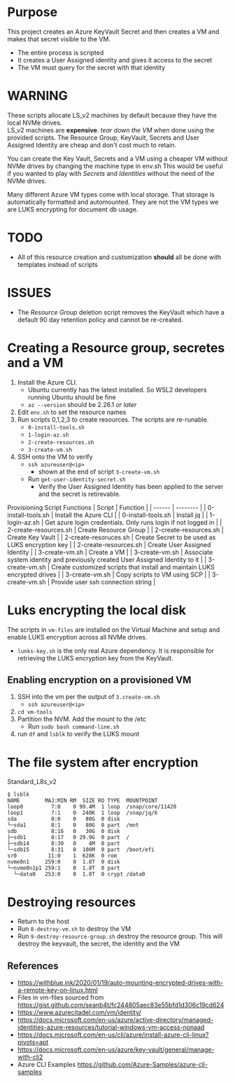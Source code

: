# Purpose
This project creates an Azure KeyVault Secret and then creates a VM and makes that secret visible to the VM.
* The entire process is scripted
* It creates a User Assigned identity and gives it access to the secret
* The VM must query for the secret with that identity

# WARNING
These scripts allocate LS_v2 machines by default because they have the local NVMe drives.  
LS_v2 machines are **expensive**. _tear down the VM_ when done using the provided scripts.
The Resource Group, KeyVault, Secrets and User Assigned Identity are cheap and don't cost much to retain.

You can create the Key Vault, Secrets and a VM using a cheaper VM without NVMe drives by changing the machine type in env.sh
This would be useful if you wanted to play with _Secrets_ and _Identities_ without the need of the NVMe drives.

Many different Azure VM types come with local storage.  That storage is automatically formatted and automounted.
They are not the VM types we are LUKS encrypting for document db usage.

# TODO
* All of this resource creation and customization **should** all be done with templates instead of scripts

# ISSUES
* The _Resource Group_ deletion script removes the KeyVault which have a default 90 day retention policy and cannot be re-created.

# Creating a Resource group, secretes and a VM
1. Install the Azure CLI.  
    * Ubuntu currently has the latest installed. So WSL2 developers running Ubuntu should be fine 
    * `az --version` should be 2.26.1 _or later_
1. Edit `env.sh` to set the resource names
1. Run scripts 0,1,2,3 to create resources.  The scripts are re-runable. 
    * `0-install-tools.sh` 
    * `1-login-az.sh`
    * `2-create-resources.sh`
    * `3-create-vm.sh` 
1. SSH onto the VM to verify
    * `ssh azureuser@<ip>` 
        * shown at the end of script `3-create-vm.sh`
    * Run `get-user-identity-secret.sh` 
        * Verify the User Assigned Identity has been applied to the server and the secret is retirevable.

Provisioning Script Functions
| Script | Function |
| ------ | -------- | 
| 0-install-tools.sh | Install the Azure CLI |
| 0-install-tools.sh | Install jq |
| 1-login-az.sh      | Get azure login credentials. Only runs login if not logged in |
| 2-create-resources.sh | Create Resource Group | 
| 2-create-resources.sh | Create Key Vault | 
| 2-create-resoruces.sh | Create Secret to be used as LUKS encryption key |
| 2-create-resources.sh | Create User Assigned Identity |
| 3-create-vm.sh        | Create a VM |
| 3-create-vm.sh        | Associate system identity and previously created User Assigned Identity to it | 
| 3-create-vm.sh        | Create customized scripts that install and  maintain LUKS encrypted drives |
| 3-create-vm.sh        | Copy scripts to VM using SCP |
| 3-create-vm.sh        | Provide user ssh connection string |


# Luks encrypting the local disk
The scripts in `vm-files` are installed on the Virtual Machine and setup and enable LUKS encryption across all NVMe drives.
* `lunks-key.sh` is the only real Azure dependency.  It is responsible for retrieving the LUKS encryption key from the KeyVault.

## Enabling encryption on a provisioned VM

1. SSH into the vm per the output of `3.create-vm.sh`
    * `ssh azureuser@<ip>`
1. `cd vm-tools`
1. Partition the NVM. Add the mount to the /etc
    * Run `sudo bash command-line.sh`
1. run `df` and `lsblk` to verify the LUKS mount

# The file system after encryption
Standard_L8s_v2
```
$ lsblk
NAME        MAJ:MIN RM  SIZE RO TYPE  MOUNTPOINT
loop0         7:0    0 99.4M  1 loop  /snap/core/11420
loop1         7:1    0  240K  1 loop  /snap/jq/6
sda           8:0    0   80G  0 disk
└─sda1        8:1    0   80G  0 part  /mnt
sdb           8:16   0   30G  0 disk
├─sdb1        8:17   0 29.9G  0 part  /
├─sdb14       8:30   0    4M  0 part
└─sdb15       8:31   0  106M  0 part  /boot/efi
sr0          11:0    1  628K  0 rom
nvme0n1     259:0    0  1.8T  0 disk
└─nvme0n1p1 259:1    0  1.8T  0 part
  └─data0   253:0    0  1.8T  0 crypt /data0
```

# Destroying resources
* Return to the host
* Run `8-destroy-vm.sh` to destroy the VM
* Run `9-destroy-resource-group.sh` destroy the resource group. This will destroy the keyvault, the secret, the identity and the VM

## References
* https://withblue.ink/2020/01/19/auto-mounting-encrypted-drives-with-a-remote-key-on-linux.html
* Files in vm-files sourced from https://gist.github.com/seanb4t/fc244805aec83e55bfd1d306c19cd624 
* https://www.azurecitadel.com/vm/identity/
* https://docs.microsoft.com/en-us/azure/active-directory/managed-identities-azure-resources/tutorial-windows-vm-access-nonaad
* https://docs.microsoft.com/en-us/cli/azure/install-azure-cli-linux?pivots=apt
* https://docs.microsoft.com/en-us/azure/key-vault/general/manage-with-cli2
* Azure CLI Examples https://github.com/Azure-Samples/azure-cli-samples


